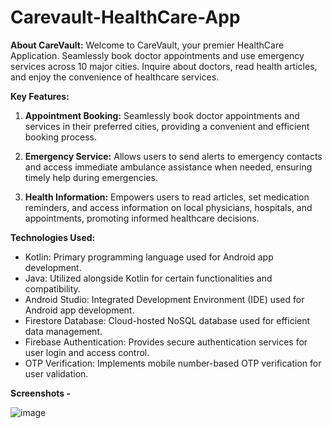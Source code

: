 # Carevault-HealthCare-App

**About CareVault:**
Welcome to CareVault, your premier HealthCare Application. Seamlessly book doctor appointments and use emergency services across 10 major cities. Inquire about doctors, read health articles, and enjoy the convenience of healthcare services.

**Key Features:**

1. **Appointment Booking:**
   Seamlessly book doctor appointments and services in their preferred cities, providing a convenient and efficient booking process.

2. **Emergency Service:**
   Allows users to send alerts to emergency contacts and access immediate ambulance assistance when needed, ensuring timely help during emergencies.

3. **Health Information:**
   Empowers users to read articles, set medication reminders, and access information on local physicians, hospitals, and appointments, promoting informed healthcare decisions.

**Technologies Used:**

- Kotlin: Primary programming language used for Android app development.
- Java: Utilized alongside Kotlin for certain functionalities and compatibility.
- Android Studio: Integrated Development Environment (IDE) used for Android app development.
- Firestore Database: Cloud-hosted NoSQL database used for efficient data management.
- Firebase Authentication: Provides secure authentication services for user login and access control.
- OTP Verification: Implements mobile number-based OTP verification for user validation.

**Screenshots -** 


![image](https://github.com/Samb30/Carevault-HealthCare-App/assets/117346153/4802ba08-ed20-4abf-afe8-b5295414a5a5)



